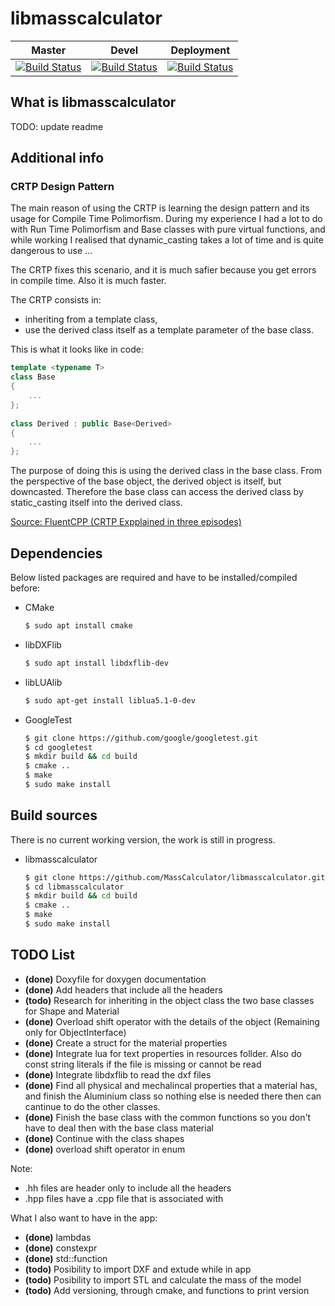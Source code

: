 # libmasscalculator

| Master 	| Devel 	| Deployment 	|
|--------	|-------	|------------	|
| [![Build Status](https://travis-ci.com/masscalculator/libmasscalculator.svg?token=SL6RqWzwyVSzbz3qVX6L&branch=master)](https://travis-ci.com/masscalculator/libmasscalculator) |  [![Build Status](https://travis-ci.com/masscalculator/libmasscalculator.svg?token=SL6RqWzwyVSzbz3qVX6L&branch=devel)](https://travis-ci.com/masscalculator/libmasscalculator) | [![Build Status](https://travis-ci.com/masscalculator/libmasscalculator.svg?token=SL6RqWzwyVSzbz3qVX6L&branch=devel)](https://travis-ci.com/masscalculator/libmasscalculator) | 

## What is libmasscalculator

TODO: update readme

## Additional info

### CRTP Design Pattern

The main reason of using the CRTP is learning the design pattern and its usage for Compile Time Polimorfism.
During my experience I had a lot to do with Run Time Polimorfism and Base classes with pure virtual functions, and while working I realised that dynamic_casting takes a lot of time and is quite dangerous to use ...

The CRTP fixes this scenario, and it is much safier because you get errors in compile time. Also it is much faster.

The CRTP consists in:

* inheriting from a template class,
* use the derived class itself as a template parameter of the base class.

This is what it looks like in code:

```cpp
template <typename T>
class Base
{
    ...
};
 
class Derived : public Base<Derived>
{
    ...
};
```

The purpose of doing this is using the derived class in the base class. From the perspective of the base object, the derived object is itself, but downcasted. Therefore the base class can access the derived class by static_casting itself into the derived class.

[Source: FluentCPP (CRTP Expplained in three episodes)](https://www.fluentcpp.com/2017/05/12/curiously-recurring-template-pattern/)

## Dependencies

Below listed packages are required and have to be installed/compiled before:

* CMake
  ```bash
  $ sudo apt install cmake
  ```

* libDXFlib
  ```bash
  $ sudo apt install libdxflib-dev
  ```

* libLUAlib
  ```bash
  $ sudo apt-get install liblua5.1-0-dev
  ```

* GoogleTest
  ```bash
  $ git clone https://github.com/google/googletest.git
  $ cd googletest
  $ mkdir build && cd build
  $ cmake ..
  $ make 
  $ sudo make install
  ```

## Build sources

There is no current working version, the work is still in progress.

* libmasscalculator
  ```bash
  $ git clone https://github.com/MassCalculator/libmasscalculator.git
  $ cd libmasscalculator
  $ mkdir build && cd build
  $ cmake ..
  $ make 
  $ sudo make install
  ```

## TODO List

* **(done)** Doxyfile for doxygen documentation
* **(done)** Add headers that include all the headers
* **(todo)** Research for inheriting in the object class the two base classes for Shape and Material
* **(done)** Overload shift operator with the details of the object (Remaining only for ObjectInterface)
* **(done)** Create a struct for the material properties
* **(done)** Integrate lua for text properties in resources follder. Also do const string literals if the file is missing or cannot be read
* **(done)** Integrate libdxflib to read the dxf files
* **(done)** Find all physical and mechalincal properties that a material has, and finish the Aluminium class so nothing else is needed there then can cantinue to do the other classes.
* **(done)** Finish the base class with the common functions so you don't have to deal then with the base class material
* **(done)** Continue with the class shapes
* **(done)** overload shift operator in enum

Note: 
* .hh files are header only to include all the headers
* .hpp files have a .cpp file that is associated with

What I also want to have in the app:
* **(done)** lambdas
* **(done)** constexpr
* **(done)** std::function
* **(todo)** Posibility to import DXF and extude while in app
* **(todo)** Posibility to import STL and calculate the mass of the model
* **(todo)** Add versioning, through cmake, and functions to print version
